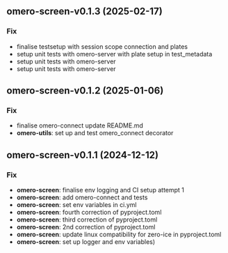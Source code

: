 ## omero-screen-v0.1.3 (2025-02-17)

### Fix

- finalise testsetup with session scope connection and plates
- setup unit tests with omero-server with plate setup in test_metadata
- setup unit tests with omero-server
- setup unit tests with omero-server

## omero-screen-v0.1.2 (2025-01-06)

### Fix

- finalise omero-connect update README.md
- **omero-utils**: set up and test omero_connect decorator

## omero-screen-v0.1.1 (2024-12-12)

### Fix

- **omero-screen**: finalise env logging and CI setup attempt 1
- **omero-screen**: add omero-connect and tests
- **omero-screen**: set env variables in ci.yml
- **omero-screen**: fourth correction of pyproject.toml
- **omero-screen**: third correction of pyproject.toml
- **omero-screen**: 2nd correction of pyproject.toml
- **omero-screen**: update linux compatibility for zero-ice in pyproject.toml
- **omero-screen**: set up logger and env variables)
